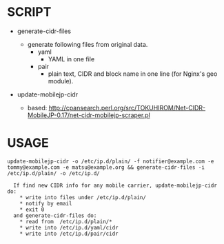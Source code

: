 SCRIPT
================

* generate-cidr-files
  * generate following files from original data.
    * yaml
      * YAML in one file
    * pair
      * plain text, CIDR and block name in one line (for Nginx's geo module).

* update-mobilejp-cidr
  * based: http://cpansearch.perl.org/src/TOKUHIROM/Net-CIDR-MobileJP-0.17/net-cidr-mobilejp-scraper.pl

USAGE
================

    update-mobilejp-cidr -o /etc/ip.d/plain/ -f notifier@example.com -e tommy@example.com -e matsu@example.org && generate-cidr-files -i /etc/ip.d/plain/ -o /etc/ip.d/

      If find new CIDR info for any mobile carrier, update-mobilejp-cidr do:
        * write into files under /etc/ip.d/plain/
        * notify by email
        * exit 0
      and generate-cidr-files do:
        * read from  /etc/ip.d/plain/*
        * write into /etc/ip.d/yaml/cidr
        * write into /etc/ip.d/pair/cidr

